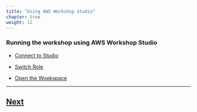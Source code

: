```yaml
---
title: "Using AWS Workshop Studio"
chapter: true
weight: 12
---
```


### Running the workshop using AWS Workshop Studio


- [Connect to Studio](./portal.md)

- [Switch Role](./switch-role.md)

- [Open the Woekspace](./workspace.md)


----

## [Next](./portal.md)

